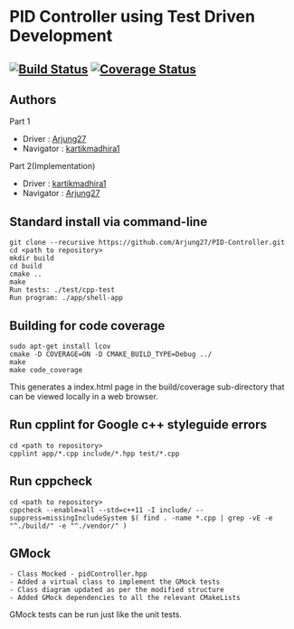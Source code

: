 # PID Controller using Test Driven Development
[![Build Status](https://travis-ci.org/Arjung27/PID-Controller.svg?branch=master)](https://travis-ci.org/Arjung27/PID-Controller)
[![Coverage Status](https://coveralls.io/repos/github/Arjung27/PID-Controller/badge.svg?branch=master)](https://coveralls.io/github/Arjung27/PID-Controller?branch=master)
---

## Authors
Part 1

- Driver    : [Arjung27](https://github.com/Arjung27)
- Navigator : [kartikmadhira1](https://github.com/kartikmadhira1)

Part 2(Implementation)

- Driver     : [kartikmadhira1](https://github.com/kartikmadhira1)
- Navigator  : [Arjung27](https://github.com/Arjung27)

## Standard install via command-line
```
git clone --recursive https://github.com/Arjung27/PID-Controller.git
cd <path to repository>
mkdir build
cd build
cmake ..
make
Run tests: ./test/cpp-test
Run program: ./app/shell-app
```

## Building for code coverage
```
sudo apt-get install lcov
cmake -D COVERAGE=ON -D CMAKE_BUILD_TYPE=Debug ../
make
make code_coverage
```
This generates a index.html page in the build/coverage sub-directory that can be viewed locally in a web browser.

## Run cpplint for Google c++ styleguide errors
```
cd <path to repository>
cpplint app/*.cpp include/*.hpp test/*.cpp

```
## Run cppcheck
```
cd <path to repository>
cppcheck --enable=all --std=c++11 -I include/ --suppress=missingIncludeSystem $( find . -name *.cpp | grep -vE -e "^./build/" -e "^./vendor/" )

```
## GMock
```
- Class Mocked - pidController.hpp
- Added a virtual class to implement the GMock tests
- Class diagram updated as per the modified structure
- Added GMock dependencies to all the relevant CMakeLists 
```
GMock tests can be run just like the unit tests.